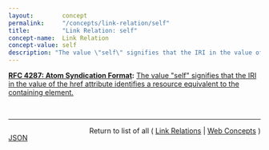 ```yaml
---
layout:        concept
permalink:     "/concepts/link-relation/self"
title:         "Link Relation: self"
concept-name:  Link Relation
concept-value: self
description: "The value \"self\" signifies that the IRI in the value of the href attribute identifies a resource equivalent to the containing element."
---
```


**[RFC 4287: Atom Syndication Format](/specs/IETF/RFC/4287 "Atom is an XML-based document format that describes lists of related information known as &#34;feeds&#34;. Feeds are composed of a number of items, known as &#34;entries&#34;, each with an extensible set of attached metadata. For example, each entry has a title."):** [The value "self" signifies that the IRI in the value of the href attribute identifies a resource equivalent to the containing element.](http://tools.ietf.org/html/rfc4287#section-4.2.7.2 "Read documentation for Link Relation &#34;self&#34;")

<br/>
<hr/>

<p style="float : left"><a href="./self.json" title="JSON representing this particular Web Concept value">JSON</a></p>
<p style="text-align: right">Return to list of all ( <a href="../link-relation/">Link Relations</a> | <a href="../">Web Concepts</a> )</p>
